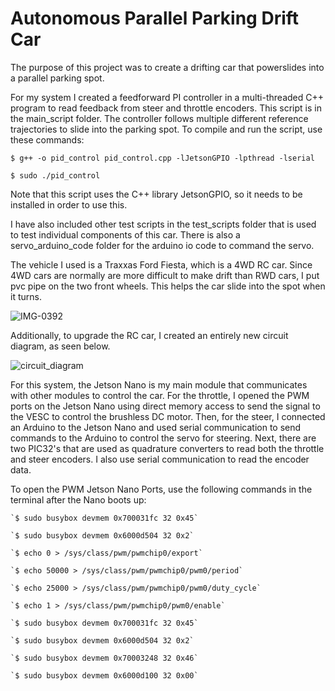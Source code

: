 # Autonomous Parallel Parking Drift Car

The purpose of this project was to create a drifting car that powerslides into a parallel parking spot.



For my system I created a feedforward PI controller in a multi-threaded C++ program to read feedback from steer and throttle encoders. This script is in the main_script folder. The controller follows multiple different reference trajectories to slide into the parking spot. To compile and run the script, use these commands:

`$ g++ -o pid_control pid_control.cpp -lJetsonGPIO -lpthread -lserial`

`$ sudo ./pid_control`

Note that this script uses the C++ library JetsonGPIO, so it needs to be installed in order to use this.
    
I have also included other test scripts in the test_scripts folder that is used to test individual components of this car. There is also a servo_arduino_code folder for the arduino io code to command the servo.

The vehicle I used is a Traxxas Ford Fiesta, which is a 4WD RC car. Since 4WD cars are normally are more difficult to make drift than RWD cars, I put pvc pipe on the two front wheels. This helps the car slide into the spot when it turns.

![IMG-0392](https://user-images.githubusercontent.com/87098227/226077342-5ff8e98f-e626-40f4-a14c-fd39bacd15a4.jpg)

Additionally, to upgrade the RC car, I created an entirely new circuit diagram, as seen below.

![circuit_diagram](https://user-images.githubusercontent.com/87098227/226075116-6485a229-984b-4538-802c-5a034389a6a1.png)

For this system, the Jetson Nano is my main module that communicates with other modules to control the car. For the throttle, I opened the PWM ports on the Jetson Nano using direct memory access to send the signal to the VESC to control the brushless DC motor. Then, for the steer, I connected an Arduino to the Jetson Nano and used serial communication to send commands to the Arduino to control the servo for steering. Next, there are two PIC32's that are used as quadrature converters to read both the throttle and steer encoders. I also use serial communication to read the encoder data.



To open the PWM Jetson Nano Ports, use the following commands in the terminal after the Nano boots up:

    `$ sudo busybox devmem 0x700031fc 32 0x45`

    `$ sudo busybox devmem 0x6000d504 32 0x2`

    `$ echo 0 > /sys/class/pwm/pwmchip0/export`

    `$ echo 50000 > /sys/class/pwm/pwmchip0/pwm0/period`

    `$ echo 25000 > /sys/class/pwm/pwmchip0/pwm0/duty_cycle`

    `$ echo 1 > /sys/class/pwm/pwmchip0/pwm0/enable`

    `$ sudo busybox devmem 0x700031fc 32 0x45`

    `$ sudo busybox devmem 0x6000d504 32 0x2`

    `$ sudo busybox devmem 0x70003248 32 0x46`

    `$ sudo busybox devmem 0x6000d100 32 0x00`
